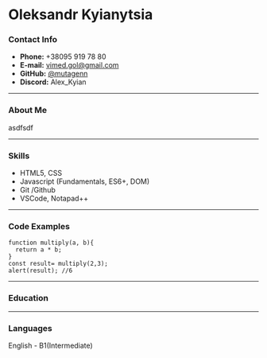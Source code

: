 # Oleksandr Kyianytsia

### Contact Info

- **Phone:** +38095 919 78 80
- **E-mail:** <vimed.gol@gmail.com>
- **GitHub:** [@mutagenn](https://github.com/mutagenn)
- **Discord:** Alex_Kyian 
 ***
###  About Me

asdfsdf
***
###  Skills
- HTML5, CSS
- Javascript (Fundamentals, ES6+, DOM)
- Git /Github
- VSCode, Notapad++
***
###  Code Examples

```
function multiply(a, b){
  return a * b;
}
const result= multiply(2,3);
alert(result); //6
```

***
###  Education

***

### Languages

English - B1(Intermediate)
